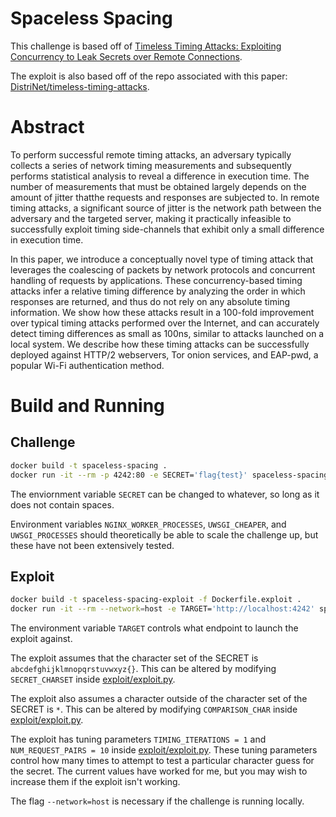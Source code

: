 # Spaceless Spacing

This challenge is based off of [Timeless Timing Attacks: Exploiting Concurrency to Leak Secrets over Remote Connections](https://www.usenix.org/system/files/sec20-van_goethem.pdf).

The exploit is also based off of the repo associated with this paper: [DistriNet/timeless-timing-attacks](https://github.com/DistriNet/timeless-timing-attacks).

# Abstract
To perform successful remote timing attacks, an adversary typically collects a series of network timing measurements and subsequently performs statistical analysis to reveal a difference in execution time.
The number of measurements that must be obtained largely depends on the amount of jitter thatthe requests and responses are subjected to.
In remote timing attacks, a significant source of jitter is the network path between the adversary and the targeted server, making it practically infeasible to successfully exploit timing side-channels that exhibit only a small difference in execution time.

In this paper, we introduce a conceptually novel type of timing attack that leverages the coalescing of packets by network protocols and concurrent handling of requests by applications.
These concurrency-based timing attacks infer a relative timing difference by analyzing the order in which responses are returned, and thus do not rely on any absolute timing information.
We show how these attacks result in a 100-fold improvement over typical timing attacks performed over the Internet, and can accurately detect timing differences as small as 100ns, similar to attacks launched on a local system.
We describe how these timing attacks can be successfully deployed against HTTP/2 webservers, Tor onion services, and EAP-pwd, a popular Wi-Fi authentication method.

# Build and Running

## Challenge

```sh
docker build -t spaceless-spacing .
docker run -it --rm -p 4242:80 -e SECRET='flag{test}' spaceless-spacing
```

The enviornment variable `SECRET` can be changed to whatever, so long as it does not contain spaces.

Environment variables `NGINX_WORKER_PROCESSES`, `UWSGI_CHEAPER`, and `UWSGI_PROCESSES` should theoretically be able to scale the challenge up, but these have not been extensively tested.

## Exploit

```sh
docker build -t spaceless-spacing-exploit -f Dockerfile.exploit .
docker run -it --rm --network=host -e TARGET='http://localhost:4242' spaceless-spacing-exploit
```

The environment variable `TARGET` controls what endpoint to launch the exploit against.

The exploit assumes that the character set of the SECRET is `abcdefghijklmnopqrstuvwxyz{}`.
This can be altered by modifying `SECRET_CHARSET` inside [exploit/exploit.py](exploit/exploit.py).

The exploit also assumes a character outside of the character set of the SECRET is `*`.
This can be altered by modifying `COMPARISON_CHAR` inside [exploit/exploit.py](exploit/exploit.py).

The exploit has tuning parameters `TIMING_ITERATIONS = 1` and `NUM_REQUEST_PAIRS = 10` inside [exploit/exploit.py](exploit/exploit.py).
These tuning parameters control how many times to attempt to test a particular character guess for the secret.
The current values have worked for me, but you may wish to increase them if the exploit isn't working.

The flag `--network=host` is necessary if the challenge is running locally.
